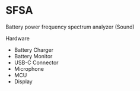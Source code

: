 # SFSA
Battery power frequency spectrum analyzer (Sound)

Hardware
* Battery Charger
* Battery Monitor
* USB-C Connector
* Microphone
* MCU
* Display
